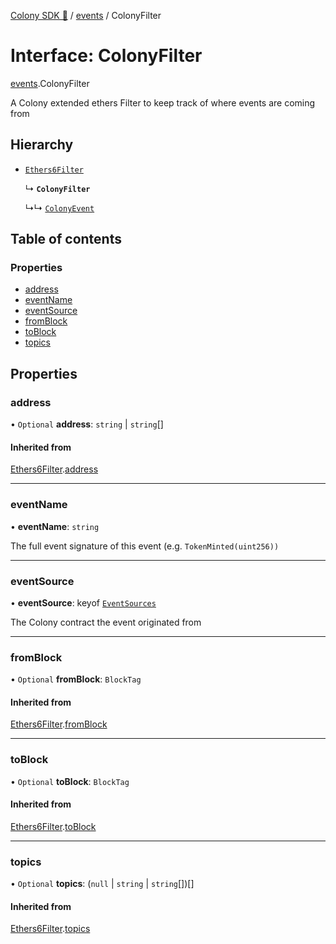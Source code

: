 [Colony SDK 🚀](../README.md) / [events](../modules/events.md) / ColonyFilter

# Interface: ColonyFilter

[events](../modules/events.md).ColonyFilter

A Colony extended ethers Filter to keep track of where events are coming from

## Hierarchy

- [`Ethers6Filter`](types.Ethers6Filter.md)

  ↳ **`ColonyFilter`**

  ↳↳ [`ColonyEvent`](events.ColonyEvent.md)

## Table of contents

### Properties

- [address](events.ColonyFilter.md#address)
- [eventName](events.ColonyFilter.md#eventname)
- [eventSource](events.ColonyFilter.md#eventsource)
- [fromBlock](events.ColonyFilter.md#fromblock)
- [toBlock](events.ColonyFilter.md#toblock)
- [topics](events.ColonyFilter.md#topics)

## Properties

### address

• `Optional` **address**: `string` \| `string`[]

#### Inherited from

[Ethers6Filter](types.Ethers6Filter.md).[address](types.Ethers6Filter.md#address)

___

### eventName

• **eventName**: `string`

The full event signature of this event (e.g. `TokenMinted(uint256))`

___

### eventSource

• **eventSource**: keyof [`EventSources`](events.EventSources.md)

The Colony contract the event originated from

___

### fromBlock

• `Optional` **fromBlock**: `BlockTag`

#### Inherited from

[Ethers6Filter](types.Ethers6Filter.md).[fromBlock](types.Ethers6Filter.md#fromblock)

___

### toBlock

• `Optional` **toBlock**: `BlockTag`

#### Inherited from

[Ethers6Filter](types.Ethers6Filter.md).[toBlock](types.Ethers6Filter.md#toblock)

___

### topics

• `Optional` **topics**: (``null`` \| `string` \| `string`[])[]

#### Inherited from

[Ethers6Filter](types.Ethers6Filter.md).[topics](types.Ethers6Filter.md#topics)
